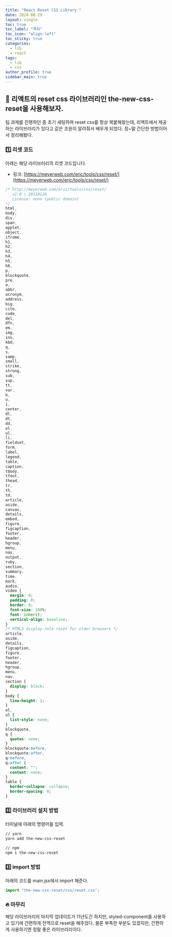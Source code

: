 ```yaml
---
title: "React Reset CSS Library "
date: 2024-08-29
layout: single
toc: true
toc_label: "목차"
toc_icon: "align-left"
toc_sticky: true
categories:
  - lib
  - react
tags:
  - lib
  - css
author_profile: true
sidebar_main: true
---
```


## :ledger: 리액트의 reset css 라이브러리인 the-new-css-reset을 사용해보자.

팀 과제를 진행하던 중 초기 세팅하며 reset css를 항상 복붙해왔는데, 리액트에서 제공하는 라이브러리가 있다고 같은 조원이 알려줘서 배우게 되었다. 정~말 간단한 방법이어서 정리해봤다.

### :one: 리셋 코드

아래는 해당 라이브러리의 리셋 코드입니다.

- 링크: [https://meyerweb.com/eric/tools/css/reset/](https://meyerweb.com/eric/tools/css/reset/)

```css
/* http://meyerweb.com/eric/tools/css/reset/ 
   v2.0 | 20110126
   License: none (public domain)
*/
html,
body,
div,
span,
applet,
object,
iframe,
h1,
h2,
h3,
h4,
h5,
h6,
p,
blockquote,
pre,
a,
abbr,
acronym,
address,
big,
cite,
code,
del,
dfn,
em,
img,
ins,
kbd,
q,
s,
samp,
small,
strike,
strong,
sub,
sup,
tt,
var,
b,
u,
i,
center,
dl,
dt,
dd,
ol,
ul,
li,
fieldset,
form,
label,
legend,
table,
caption,
tbody,
tfoot,
thead,
tr,
th,
td,
article,
aside,
canvas,
details,
embed,
figure,
figcaption,
footer,
header,
hgroup,
menu,
nav,
output,
ruby,
section,
summary,
time,
mark,
audio,
video {
  margin: 0;
  padding: 0;
  border: 0;
  font-size: 100%;
  font: inherit;
  vertical-align: baseline;
}
/* HTML5 display-role reset for older browsers */
article,
aside,
details,
figcaption,
figure,
footer,
header,
hgroup,
menu,
nav,
section {
  display: block;
}
body {
  line-height: 1;
}
ol,
ul {
  list-style: none;
}
blockquote,
q {
  quotes: none;
}
blockquote:before,
blockquote:after,
q:before,
q:after {
  content: "";
  content: none;
}
table {
  border-collapse: collapse;
  border-spacing: 0;
}
```

### :two: 라이브러리 설치 방법

터미널에 아래의 명령어를 입력.

```bash
// yarn
yarn add the-new-css-reset

// npm
npm i the-new-css-reset
```

### :three: import 방법

아래의 코드를 main.jsx에서 import 해준다.

```jsx
import "the-new-css-reset/css/reset.css";
```

### :fire: 마무리

해당 라이브러리의 마지막 업데이트가 11년도긴 하지만, styled-component를 사용하고 있기에 간편하게 전역으로 reset을 해주었다. 물론 부족한 부분도 있겠지만, 간편하게 사용하기엔 정말 좋은 라이브러리이다.
